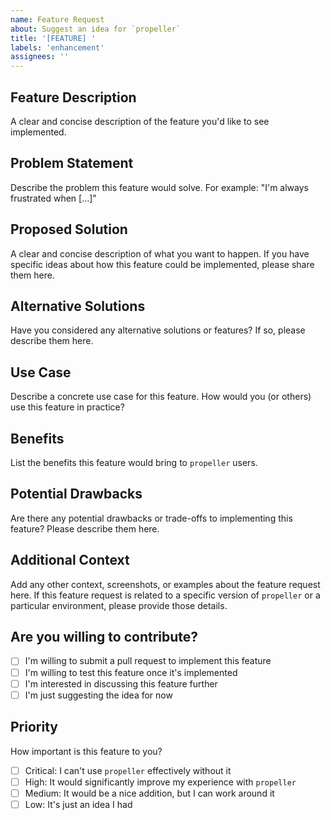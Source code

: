 ```yaml
---
name: Feature Request
about: Suggest an idea for `propeller`
title: '[FEATURE] '
labels: 'enhancement'
assignees: ''
---
```


## Feature Description

A clear and concise description of the feature you'd like to see implemented.

## Problem Statement

Describe the problem this feature would solve. For example: "I'm always frustrated when [...]"

## Proposed Solution

A clear and concise description of what you want to happen.
If you have specific ideas about how this feature could be implemented, please share them here.

## Alternative Solutions

Have you considered any alternative solutions or features? If so, please describe them here.

## Use Case

Describe a concrete use case for this feature. How would you (or others) use this feature in practice?

## Benefits

List the benefits this feature would bring to `propeller` users.

## Potential Drawbacks

Are there any potential drawbacks or trade-offs to implementing this feature? Please describe them here.

## Additional Context

Add any other context, screenshots, or examples about the feature request here.
If this feature request is related to a specific version of `propeller` or a particular environment, please provide those details.

## Are you willing to contribute?

- [ ] I'm willing to submit a pull request to implement this feature
- [ ] I'm willing to test this feature once it's implemented
- [ ] I'm interested in discussing this feature further
- [ ] I'm just suggesting the idea for now

## Priority

How important is this feature to you?

- [ ] Critical: I can't use `propeller` effectively without it
- [ ] High: It would significantly improve my experience with `propeller`
- [ ] Medium: It would be a nice addition, but I can work around it
- [ ] Low: It's just an idea I had

